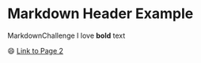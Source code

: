 # Markdown Header Example

MarkdownChallenge
I love **bold** text

:smile:
[Link to Page 2](page2.md)


